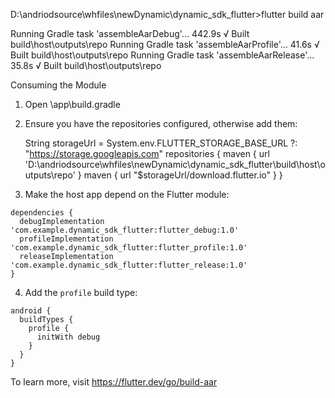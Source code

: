 D:\andriodsource\whfiles\newDynamic\dynamic_sdk_flutter>flutter build aar

Running Gradle task 'assembleAarDebug'...                         442.9s
√ Built build\host\outputs\repo
Running Gradle task 'assembleAarProfile'...                        41.6s
√ Built build\host\outputs\repo
Running Gradle task 'assembleAarRelease'...                        35.8s
√ Built build\host\outputs\repo

Consuming the Module
  1. Open <host>\app\build.gradle
  2. Ensure you have the repositories configured, otherwise add them:

      String storageUrl = System.env.FLUTTER_STORAGE_BASE_URL ?: "https://storage.googleapis.com"
      repositories {
        maven {
            url 'D:\andriodsource\whfiles\newDynamic\dynamic_sdk_flutter\build\host\outputs\repo'
        }
        maven {
            url "$storageUrl/download.flutter.io"
        }
      }

  3. Make the host app depend on the Flutter module:

    dependencies {
      debugImplementation 'com.example.dynamic_sdk_flutter:flutter_debug:1.0'
      profileImplementation 'com.example.dynamic_sdk_flutter:flutter_profile:1.0'
      releaseImplementation 'com.example.dynamic_sdk_flutter:flutter_release:1.0'
    }


  4. Add the `profile` build type:

    android {
      buildTypes {
        profile {
          initWith debug
        }
      }
    }

To learn more, visit https://flutter.dev/go/build-aar
